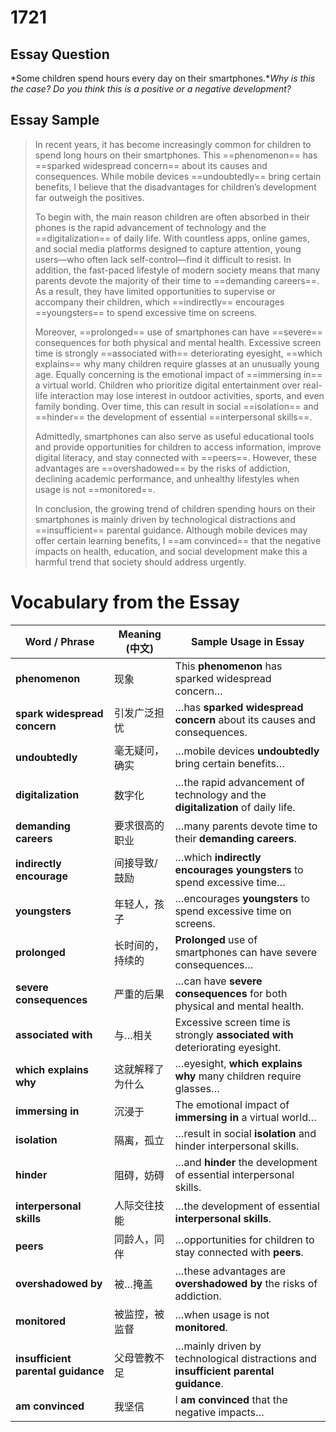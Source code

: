 # 1721

## Essay Question

*Some children spend hours every day on their smartphones.**Why is this the case? Do you think this is a positive or a negative development?*

## Essay Sample

> In recent years, it has become increasingly common for children to spend long hours on their smartphones. This ==phenomenon== has ==sparked widespread concern== about its causes and consequences. While mobile devices ==undoubtedly== bring certain benefits, I believe that the disadvantages for children’s development far outweigh the positives.
>
> To begin with, the main reason children are often absorbed in their phones is the rapid advancement of technology and the ==digitalization== of daily life. With countless apps, online games, and social media platforms designed to capture attention, young users—who often lack self-control—find it difficult to resist. In addition, the fast-paced lifestyle of modern society means that many parents devote the majority of their time to ==demanding careers==. As a result, they have limited opportunities to supervise or accompany their children, which ==indirectly== encourages ==youngsters== to spend excessive time on screens.
>
> Moreover, ==prolonged== use of smartphones can have ==severe== consequences for both physical and mental health. Excessive screen time is strongly ==associated with== deteriorating eyesight, ==which explains== why many children require glasses at an unusually young age. Equally concerning is the emotional impact of ==immersing in== a virtual world. Children who prioritize digital entertainment over real-life interaction may lose interest in outdoor activities, sports, and even family bonding. Over time, this can result in social ==isolation== and ==hinder== the development of essential ==interpersonal skills==.
>
> Admittedly, smartphones can also serve as useful educational tools and provide opportunities for children to access information, improve digital literacy, and stay connected with ==peers==. However, these advantages are ==overshadowed== by the risks of addiction, declining academic performance, and unhealthy lifestyles when usage is not ==monitored==.
>
> In conclusion, the growing trend of children spending hours on their smartphones is mainly driven by technological distractions and ==insufficient== parental guidance. Although mobile devices may offer certain learning benefits, I ==am convinced== that the negative impacts on health, education, and social development make this a harmful trend that society should address urgently.

# Vocabulary from the Essay

| Word / Phrase                      | Meaning (中文)   | Sample Usage in Essay                                        |
| ---------------------------------- | ---------------- | ------------------------------------------------------------ |
| **phenomenon**                     | 现象             | This **phenomenon** has sparked widespread concern…          |
| **spark widespread concern**       | 引发广泛担忧     | …has **sparked widespread concern** about its causes and consequences. |
| **undoubtedly**                    | 毫无疑问，确实   | …mobile devices **undoubtedly** bring certain benefits…      |
| **digitalization**                 | 数字化           | …the rapid advancement of technology and the **digitalization** of daily life. |
| **demanding careers**              | 要求很高的职业   | …many parents devote time to their **demanding careers**.    |
| **indirectly encourage**           | 间接导致/鼓励    | …which **indirectly encourages youngsters** to spend excessive time… |
| **youngsters**                     | 年轻人，孩子     | …encourages **youngsters** to spend excessive time on screens. |
| **prolonged**                      | 长时间的，持续的 | **Prolonged** use of smartphones can have severe consequences… |
| **severe consequences**            | 严重的后果       | …can have **severe consequences** for both physical and mental health. |
| **associated with**                | 与…相关          | Excessive screen time is strongly **associated with** deteriorating eyesight. |
| **which explains why**             | 这就解释了为什么 | …eyesight, **which explains why** many children require glasses… |
| **immersing in**                   | 沉浸于           | The emotional impact of **immersing in** a virtual world…    |
| **isolation**                      | 隔离，孤立       | …result in social **isolation** and hinder interpersonal skills. |
| **hinder**                         | 阻碍，妨碍       | …and **hinder** the development of essential interpersonal skills. |
| **interpersonal skills**           | 人际交往技能     | …the development of essential **interpersonal skills**.      |
| **peers**                          | 同龄人，同伴     | …opportunities for children to stay connected with **peers**. |
| **overshadowed by**                | 被…掩盖          | …these advantages are **overshadowed by** the risks of addiction. |
| **monitored**                      | 被监控，被监督   | …when usage is not **monitored**.                            |
| **insufficient parental guidance** | 父母管教不足     | …mainly driven by technological distractions and **insufficient parental guidance**. |
| **am convinced**                   | 我坚信           | I **am convinced** that the negative impacts…                |